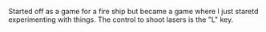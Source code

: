 Started off as a game for a fire ship but became a game where I just staretd experimenting with things. The control to shoot lasers is the "L" key.
